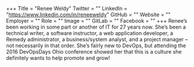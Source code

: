 +++
Title = "Renee Weldy"
Twitter = ""
LinkedIn = "https://www.linkedin.com/in/reneeweldy"
GitHub = ""
Website = ""
Employer = ""
Role = ""
Image = ""
GitLab = ""
Facebook = ""
+++
Renee’s been working in some part or another of IT for 27 years now.  She’s been a technical writer, a software instructor, a web application developer, a Remedy administrator, a business/system analyst, and a project manager – not necessarily in that order.  She’s fairly new to DevOps, but attending the 2016 DevOpsDays Ohio conference showed her that this is a culture she definitely wants to help promote and grow!